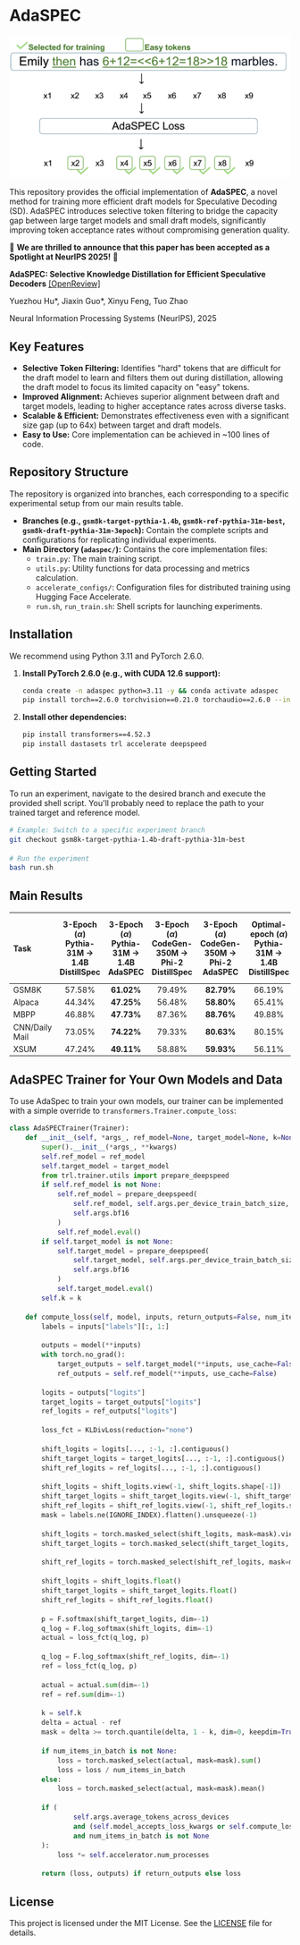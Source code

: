 # AdaSPEC

![adaspec.png](adaspec.png)

This repository provides the official implementation of **AdaSPEC**, a novel method for training more efficient draft models for Speculative Decoding (SD). AdaSPEC introduces selective token filtering to bridge the capacity gap between large target models and small draft models, significantly improving token acceptance rates without compromising generation quality.

🎉 **We are thrilled to announce that this paper has been accepted as a Spotlight at NeurIPS 2025\!** 🎉

**AdaSPEC: Selective Knowledge Distillation for Efficient Speculative Decoders** [[OpenReview]](https://openreview.net/forum?id=zNLlglSOwD)

Yuezhou Hu*, Jiaxin Guo*, Xinyu Feng, Tuo Zhao

Neural Information Processing Systems (NeurIPS), 2025

## Key Features

*   **Selective Token Filtering:** Identifies "hard" tokens that are difficult for the draft model to learn and filters them out during distillation, allowing the draft model to focus its limited capacity on "easy" tokens.
*   **Improved Alignment:** Achieves superior alignment between draft and target models, leading to higher acceptance rates across diverse tasks.
*   **Scalable & Efficient:** Demonstrates effectiveness even with a significant size gap (up to 64x) between target and draft models.
*   **Easy to Use:** Core implementation can be achieved in ~100 lines of code.

## Repository Structure

The repository is organized into branches, each corresponding to a specific experimental setup from our main results table.

*   **Branches (e.g., `gsm8k-target-pythia-1.4b`, `gsm8k-ref-pythia-31m-best`, `gsm8k-draft-pythia-31m-3epoch`):** Contain the complete scripts and configurations for replicating individual experiments.
*   **Main Directory (`adaspec/`):** Contains the core implementation files:
    *   `train.py`: The main training script.
    *   `utils.py`: Utility functions for data processing and metrics calculation.
    *   `accelerate_configs/`: Configuration files for distributed training using Hugging Face Accelerate.
    *   `run.sh`, `run_train.sh`: Shell scripts for launching experiments.

## Installation

We recommend using Python 3.11 and PyTorch 2.6.0.

1.  **Install PyTorch 2.6.0 (e.g., with CUDA 12.6 support):**
    ```bash
    conda create -n adaspec python=3.11 -y && conda activate adaspec
    pip install torch==2.6.0 torchvision==0.21.0 torchaudio==2.6.0 --index-url https://download.pytorch.org/whl/cu126
    ```

2.  **Install other dependencies:**
    ```bash
    pip install transformers==4.52.3
    pip install dastasets trl accelerate deepspeed
    ```

## Getting Started

To run an experiment, navigate to the desired branch and execute the provided shell script. You'll probably need to replace the path to your trained target and reference model.

```bash
# Example: Switch to a specific experiment branch
git checkout gsm8k-target-pythia-1.4b-draft-pythia-31m-best

# Run the experiment
bash run.sh
```

## Main Results

| Task | 3-Epoch ($\alpha$) <br> Pythia-31M $\to$ 1.4B <br> DistillSpec | 3-Epoch ($\alpha$) <br> Pythia-31M $\to$ 1.4B <br> AdaSPEC | 3-Epoch ($\alpha$) <br> CodeGen-350M $\to$ Phi-2 <br> DistillSpec | 3-Epoch ($\alpha$) <br> CodeGen-350M $\to$ Phi-2 <br> AdaSPEC | Optimal-epoch ($\alpha$) <br> Pythia-31M $\to$ 1.4B <br> DistillSpec | Optimal-epoch ($\alpha$) <br> Pythia-31M $\to$ 1.4B <br> AdaSPEC | Optimal-epoch ($\alpha$) <br> CodeGen-350M $\to$ Phi-2 <br> DistillSpec | Optimal-epoch ($\alpha$) <br> CodeGen-350M $\to$ Phi-2 <br> AdaSPEC |
| :--- | :---: | :---: | :---: | :---: | :---: | :---: | :---: | :---: |
| GSM8K | 57.58% | **61.02%** | 79.49% | **82.79%** | 66.19% | **68.28%** | 81.49% | **83.48%** |
| Alpaca | 44.34% | **47.25%** | 56.48% | **58.80%** | 65.41% | **65.79%** | 58.76% | **60.36%** |
| MBPP | 46.88% | **47.73%** | 87.36% | **88.76%** | 49.88% | **65.12%** | 86.60% | **87.70%** |
| CNN/Daily Mail | 73.05% | **74.22%** | 79.33% | **80.63%** | 80.15% | **80.89%** | 85.01% | **86.29%** |
| XSUM | 47.24% | **49.11%** | 58.88% | **59.93%** | 56.11% | **57.80%** | 66.78% | **68.19%** |

## AdaSPEC Trainer for Your Own Models and Data

To use AdaSpec to train your own models, our trainer can be implemented with a simple override to `transformers.Trainer.compute_loss`:
```python
class AdaSPECTrainer(Trainer):
    def __init__(self, *args_, ref_model=None, target_model=None, k=None, **kwargs):
        super().__init__(*args_, **kwargs)
        self.ref_model = ref_model
        self.target_model = target_model
        from trl.trainer.utils import prepare_deepspeed
        if self.ref_model is not None:
            self.ref_model = prepare_deepspeed(
                self.ref_model, self.args.per_device_train_batch_size, self.args.fp16,
                self.args.bf16
            )
            self.ref_model.eval()
        if self.target_model is not None:
            self.target_model = prepare_deepspeed(
                self.target_model, self.args.per_device_train_batch_size, self.args.fp16,
                self.args.bf16
            )
            self.target_model.eval()
        self.k = k

    def compute_loss(self, model, inputs, return_outputs=False, num_items_in_batch=None):
        labels = inputs["labels"][:, 1:]

        outputs = model(**inputs)
        with torch.no_grad():
            target_outputs = self.target_model(**inputs, use_cache=False)
            ref_outputs = self.ref_model(**inputs, use_cache=False)

        logits = outputs["logits"]
        target_logits = target_outputs["logits"]
        ref_logits = ref_outputs["logits"]

        loss_fct = KLDivLoss(reduction="none")

        shift_logits = logits[..., :-1, :].contiguous()
        shift_target_logits = target_logits[..., :-1, :].contiguous()
        shift_ref_logits = ref_logits[..., :-1, :].contiguous()

        shift_logits = shift_logits.view(-1, shift_logits.shape[-1])
        shift_target_logits = shift_target_logits.view(-1, shift_target_logits.shape[-1])
        shift_ref_logits = shift_ref_logits.view(-1, shift_ref_logits.shape[-1])
        mask = labels.ne(IGNORE_INDEX).flatten().unsqueeze(-1)

        shift_logits = torch.masked_select(shift_logits, mask=mask).view(-1, shift_logits.shape[-1])
        shift_target_logits = torch.masked_select(shift_target_logits, mask=mask).view(-1,
                                                                                       shift_target_logits.shape[-1])
        shift_ref_logits = torch.masked_select(shift_ref_logits, mask=mask).view(-1, shift_ref_logits.shape[-1])

        shift_logits = shift_logits.float()
        shift_target_logits = shift_target_logits.float()
        shift_ref_logits = shift_ref_logits.float()

        p = F.softmax(shift_target_logits, dim=-1)
        q_log = F.log_softmax(shift_logits, dim=-1)
        actual = loss_fct(q_log, p)

        q_log = F.log_softmax(shift_ref_logits, dim=-1)
        ref = loss_fct(q_log, p)

        actual = actual.sum(dim=-1)
        ref = ref.sum(dim=-1)

        k = self.k
        delta = actual - ref
        mask = delta >= torch.quantile(delta, 1 - k, dim=0, keepdim=True)

        if num_items_in_batch is not None:
            loss = torch.masked_select(actual, mask=mask).sum()
            loss = loss / num_items_in_batch
        else:
            loss = torch.masked_select(actual, mask=mask).mean()

        if (
                self.args.average_tokens_across_devices
                and (self.model_accepts_loss_kwargs or self.compute_loss_func)
                and num_items_in_batch is not None
        ):
            loss *= self.accelerator.num_processes

        return (loss, outputs) if return_outputs else loss

```



[//]: # (## Citation)

[//]: # ()
[//]: # (If you find our work useful in your research, please consider citing our paper:)

[//]: # ()
[//]: # (```bibtex)

[//]: # (@inproceedings{adaspec2025,)

[//]: # (  title={AdaSPEC: Selective Knowledge Distillation for Efficient Speculative Decoders},)

[//]: # (  author={[YOUR AUTHORS HERE, e.g., Author, First and Author, Second]},)

[//]: # (  booktitle={Advances in Neural Information Processing Systems 38 &#40;NeurIPS 2025&#41;},)

[//]: # (  year={2025},)

[//]: # (  url={https://arxiv.org/abs/[YOUR_ARXIV_ID_HERE]})

[//]: # (})

[//]: # (```)


## License


This project is licensed under the MIT License. See the [LICENSE](LICENSE) file for details.
